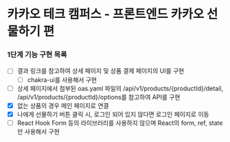 # 카카오 테크 캠퍼스 - 프론트엔드 카카오 선물하기 편

### 1단계 기능 구현 목록
- [ ] 결과 링크를 참고하여 상세 페이지 및 상품 결제 페이지의 UI를 구현
  - [ ] chakra-ui를 사용해서 구현
- [ ] 상세 페이지에서 첨부된 oas.yaml 파일의 /api/v1/products/{productId}/detail, /api/v1/products/{productId}/options를 참고하여 API를 구현
- [x] 없는 상품의 경우 메인 페이지로 연결
- [x] 나에게 선물하기 버튼 클릭 시, 로그인 되어 있지 않다면 로그인 페이지로 이동
- [ ] React Hook Form 등의 라이브러리를 사용하지 않으며 React의 form, ref, state만 사용해서 구현